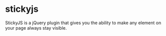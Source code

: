 stickyjs
========

StickyJS is a jQuery plugin that gives you the ability to make any element on your page always stay visible.
